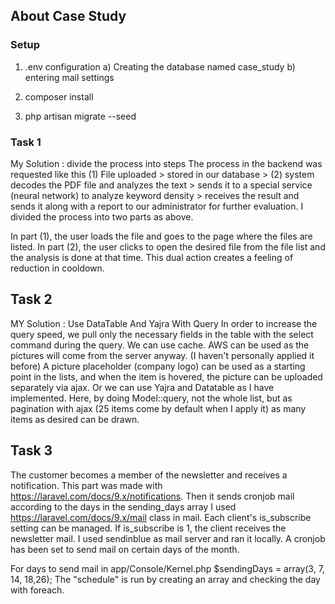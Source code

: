 ## About Case Study
### Setup
1) .env configuration
   a) Creating the database named case_study
   b) entering mail settings

2) composer install
3) php artisan migrate --seed



### Task 1
My Solution : divide the process into steps
The process in the backend was requested like this (1) File uploaded > stored in our database > (2) system decodes the PDF file and analyzes the text > sends it to a special service (neural network) to analyze keyword density > receives the result and sends it along with a report to our administrator for further evaluation. I divided the process into two parts as above.

In part (1), the user loads the file and goes to the page where the files are listed. In part (2), the user clicks to open the desired file from the file list and the analysis is done at that time. This dual action creates a feeling of reduction in cooldown.

## Task 2
MY Solution : Use DataTable And Yajra With Query
In order to increase the query speed, we pull only the necessary fields in the table with the select command during the query.
We can use cache.
AWS can be used as the pictures will come from the server anyway. (I haven't personally applied it before)
A picture placeholder (company logo) can be used as a starting point in the lists, and when the item is hovered, the picture can be uploaded separately via ajax.
Or we can use Yajra and Datatable as I have implemented. Here, by doing Model::query, not the whole list, but as pagination with ajax (25 items come by default when I apply it) as many items as desired can be drawn.

## Task 3
The customer becomes a member of the newsletter and receives a notification. This part was made with https://laravel.com/docs/9.x/notifications.
Then it sends cronjob mail according to the days in the sending_days array I used https://laravel.com/docs/9.x/mail class in mail.
Each client's is_subscribe setting can be managed.
If is_subscribe is 1, the client receives the newsletter mail.
I used sendinblue as mail server and ran it locally.
A cronjob has been set to send mail on certain days of the month.

For days to send mail in app/Console/Kernel.php
$sendingDays = array(3, 7, 14, 18,26); The "schedule" is run by creating an array and checking the day with foreach.
